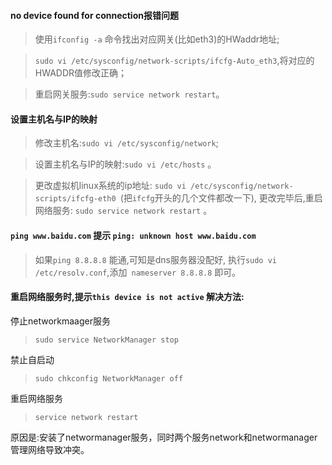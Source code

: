 #### no device found for connection报错问题
> 使用`ifconfig -a` 命令找出对应网关(比如eth3)的HWaddr地址;

> `sudo vi /etc/sysconfig/network-scripts/ifcfg-Auto_eth3`,将对应的HWADDR值修改正确；

> 重启网关服务:`sudo service network restart`。

#### 设置主机名与IP的映射
>  修改主机名:`sudo vi /etc/sysconfig/network`;

> 设置主机名与IP的映射:`sudo vi /etc/hosts` 。

> 更改虚拟机linux系统的ip地址: `sudo vi /etc/sysconfig/network-scripts/ifcfg-eth0 `(把`ifcfg`开头的几个文件都改一下),
> 更改完毕后,重启网络服务: `sudo service network restart` 。

#### `ping www.baidu.com` 提示 `ping: unknown host www.baidu.com` 
> 如果`ping 8.8.8.8` 能通,可知是dns服务器没配好,
执行`sudo vi /etc/resolv.conf`,添加` nameserver 8.8.8.8` 即可。

#### 重启网络服务时,提示`this device is not active` 解决方法:
停止networkmaager服务
> `sudo service NetworkManager stop`

禁止自启动
> `sudo chkconfig NetworkManager off`
  
重启网络服务
>`service network restart`

原因是:安装了networmanager服务，同时两个服务network和networmanager管理网络导致冲突。